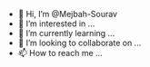 - 👋 Hi, I’m @Mejbah-Sourav
- 👀 I’m interested in ...
- 🌱 I’m currently learning ...
- 💞️ I’m looking to collaborate on ...
- 📫 How to reach me ...

<!---
Mejbah-Sourav/Mejbah-Sourav is a ✨ special ✨ repository because its `README.md` (this file) appears on your GitHub profile.
You can click the Preview link to take a look at your changes.
--->
